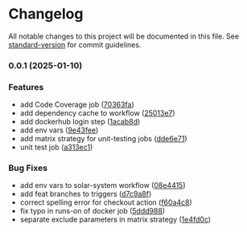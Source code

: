 # Changelog

All notable changes to this project will be documented in this file. See [standard-version](https://github.com/conventional-changelog/standard-version) for commit guidelines.

### 0.0.1 (2025-01-10)


### Features

* add Code Coverage job ([70363fa](https://github.com/timenglesf/solar-system/commit/70363fa8ca65f1cb89b9aa6b243714e6b8ebccb9))
* add dependency cache to workflow ([25013e7](https://github.com/timenglesf/solar-system/commit/25013e7614f1427b721729590892ae08fe346ba1))
* add dockerhub login step ([1acab8d](https://github.com/timenglesf/solar-system/commit/1acab8dbce97bc63c4c0d0463a729f2983eb0b93))
* add env vars ([9e43fee](https://github.com/timenglesf/solar-system/commit/9e43feebd3de74a09937d78b56f6e10db0c43d56))
* add matrix strategy for unit-testing jobs ([dde6e71](https://github.com/timenglesf/solar-system/commit/dde6e716b709a0f6f4641308c6028c5eb7361134))
* unit test job ([a313ec1](https://github.com/timenglesf/solar-system/commit/a313ec19511e4c448c7b8087809c71a1ae669d8c))


### Bug Fixes

* add env vars to solar-system workflow ([08e4415](https://github.com/timenglesf/solar-system/commit/08e44153e516c94b3ad93b7989d869fe3690cbcc))
* add feat branches to triggers ([d7c9a8f](https://github.com/timenglesf/solar-system/commit/d7c9a8fce5c54d057c6202bc4bf8a7a80a952229))
* correct spelling error for checkout action ([f60a4c8](https://github.com/timenglesf/solar-system/commit/f60a4c82b9eabad3b38bb5341ce35774cfd21bc0))
* fix typo in runs-on of docker job ([5ddd988](https://github.com/timenglesf/solar-system/commit/5ddd98882a0b69369b3fd7600fe4d26087343cfa))
* separate exclude parameters in matrix strategy ([1e4fd0c](https://github.com/timenglesf/solar-system/commit/1e4fd0cb29c9a314c4dd484f53f0d81806fa08b3))
